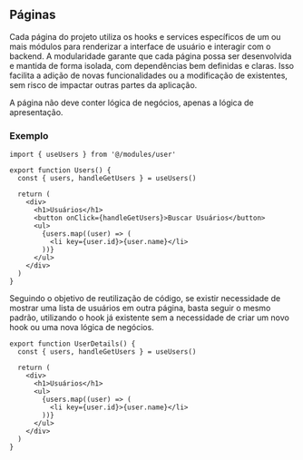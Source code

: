 ## Páginas

Cada página do projeto utiliza os hooks e services específicos de um ou mais módulos para renderizar a interface de usuário e interagir com o backend. A modularidade garante que cada página possa ser desenvolvida e mantida de forma isolada, com dependências bem definidas e claras. Isso facilita a adição de novas funcionalidades ou a modificação de existentes, sem risco de impactar outras partes da aplicação.

A página não deve conter lógica de negócios, apenas a lógica de apresentação.

### Exemplo

```
import { useUsers } from '@/modules/user'

export function Users() {
  const { users, handleGetUsers } = useUsers()

  return (
    <div>
      <h1>Usuários</h1>
      <button onClick={handleGetUsers}>Buscar Usuários</button>
      <ul>
        {users.map((user) => (
          <li key={user.id}>{user.name}</li>
        ))}
      </ul>
    </div>
  )
}

```

Seguindo o objetivo de reutilização de código, se existir necessidade de mostrar uma
lista de usuários em outra página, basta seguir o mesmo padrão, utilizando o hook já existente
sem a necessidade de criar um novo hook ou uma nova lógica de negócios.

```
export function UserDetails() {
  const { users, handleGetUsers } = useUsers()

  return (
    <div>
      <h1>Usuários</h1>
      <ul>
        {users.map((user) => (
          <li key={user.id}>{user.name}</li>
        ))}
      </ul>
    </div>
  )
}
```
